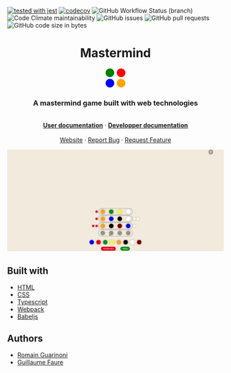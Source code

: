 [![tested with jest](https://img.shields.io/badge/tested_with-jest-99424f.svg)](https://github.com/facebook/jest)
[![codecov](https://codecov.io/gh/RomainGuarinoni/mastermind/branch/main/graph/badge.svg?token=LZUKNQGFTZ)](https://codecov.io/gh/RomainGuarinoni/mastermind)
![GitHub Workflow Status (branch)](https://img.shields.io/github/workflow/status/RomainGuarinoni/mastermind/tests/main)
![Code Climate maintainability](https://img.shields.io/codeclimate/maintainability/RomainGuarinoni/mastermind)
![GitHub issues](https://img.shields.io/github/issues/RomainGuarinoni/mastermind)
![GitHub pull requests](https://img.shields.io/github/issues-pr/RomainGuarinoni/mastermind)
![GitHub code size in bytes](https://img.shields.io/github/languages/code-size/RomainGuarinoni/mastermind)

<div align="center">
   <h1> Mastermind</ha>
</div>
<div align="center">
   <img src="./assets/logo.png" alt="mastermind logo" />
   <h3> <strong>A mastermind game built with web technologies</strong> </h3>
</div>

  <p align="center">
    <br />
    <a href="https://github.com/RomainGuarinoni/mastermind/blob/main/docs/user.md"><strong>User documentation</strong></a>
    ·
     <a href="https://github.com/RomainGuarinoni/mastermind/blob/main/docs/developper.md"><strong>Developper documentation</strong></a>
    <br />
    <br />
    <a href="https://romainguarinoni.github.io/mastermind/">Website</a>
    ·
    <a href="https://github.com/RomainGuarinoni/mastermind/issues/new/choose">Report Bug</a>
    ·
    <a href="https://github.com/RomainGuarinoni/mastermind/issues/new/choose">Request Feature</a>
  </p>

>

![mastermind-demo](./docs/assets/demo.gif)

## Built with

- [HTML](https://developer.mozilla.org/en-US/docs/Web/HTML)
- [CSS](https://developer.mozilla.org/en-US/docs/Web/CSS)
- [Typescript](https://www.typescriptlang.org/)
- [Webpack](https://webpack.js.org/)
- [Babeljs](https://babeljs.io/)

## Authors

- [Romain Guarinoni](https://github.com/RomainGuarinoni)
- [Guillaume Faure](https://github.com/Guillaume-FAURE)
